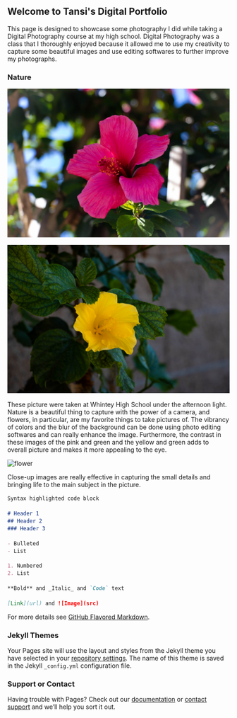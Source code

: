 ## Welcome to Tansi's Digital Portfolio 

This page is designed to showcase some photography I did while taking a Digital Photography course at my high school. Digital Photography was a class that I thoroughly enjoyed because it allowed me to use my creativity to capture some beautiful images and use editing softwares to further improve my photographs. 

### Nature

![flower](Bright%20Pink%20Flower.jpg)

![flower](Bright%20Yellow%20Flower.jpg)

These picture were taken at Whintey High School under the afternoon light. Nature is a beautiful thing to capture with the power of a camera, and flowers, in particular, are my favorite things to take pictures of. The vibrancy of colors and the blur of the background can be done using photo editing softwares and can really enhance the image. Furthermore, the contrast in these images of the pink and green and the yellow and green adds to overall picture and makes it more appealing to the eye. 

![flower](Purple%20Flower.JPG)

Close-up images are really effective in capturing the small details and bringing life to the main subject in the picture. 

```markdown
Syntax highlighted code block

# Header 1
## Header 2
### Header 3

- Bulleted
- List

1. Numbered
2. List

**Bold** and _Italic_ and `Code` text

[Link](url) and ![Image](src)
```

For more details see [GitHub Flavored Markdown](https://guides.github.com/features/mastering-markdown/).

### Jekyll Themes

Your Pages site will use the layout and styles from the Jekyll theme you have selected in your [repository settings](https://github.com/Tansi2/digitalphotography/settings). The name of this theme is saved in the Jekyll `_config.yml` configuration file.

### Support or Contact

Having trouble with Pages? Check out our [documentation](https://docs.github.com/categories/github-pages-basics/) or [contact support](https://github.com/contact) and we’ll help you sort it out.
